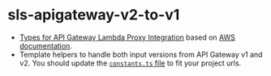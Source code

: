 # sls-apigateway-v2-to-v1

- [Types for API Gateway Lambda Proxy Integration](./src/apiPayload.ts) based on [AWS documentation](https://docs.aws.amazon.com/apigateway/latest/developerguide/http-api-develop-integrations-lambda.html).
- Template helpers to handle both input versions from API Gateway v1 and v2. You should update the [`constants.ts` file](./src/apiPayload.ts) to fit your project urls.

